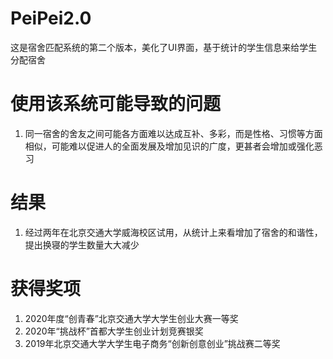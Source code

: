 # PeiPei2.0
这是宿舍匹配系统的第二个版本，美化了UI界面，基于统计的学生信息来给学生分配宿舍

# 使用该系统可能导致的问题
1. 同一宿舍的舍友之间可能各方面难以达成互补、多彩，而是性格、习惯等方面相似，可能难以促进人的全面发展及增加见识的广度，更甚者会增加或强化恶习

# 结果
1. 经过两年在北京交通大学威海校区试用，从统计上来看增加了宿舍的和谐性，提出换寝的学生数量大大减少

# 获得奖项
1. 2020年度“创青春”北京交通大学大学生创业大赛一等奖
2. 2020年“挑战杯”首都大学生创业计划竞赛银奖
3. 2019年北京交通大学大学生电子商务“创新创意创业”挑战赛二等奖
